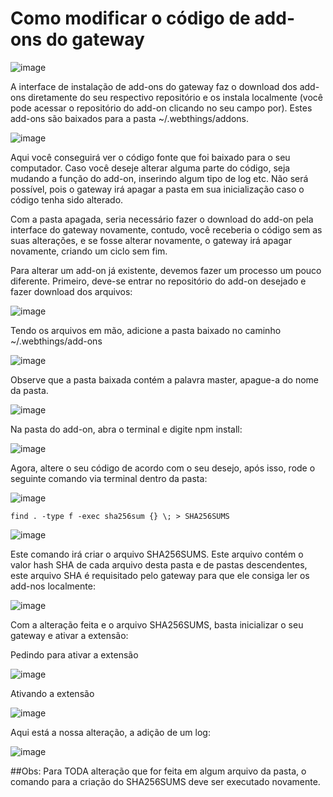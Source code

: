 # Como modificar o código de add-ons do gateway

![image](https://user-images.githubusercontent.com/56172744/150709761-6ad9737c-e14e-4291-88c0-e92e4c8b8ff9.png)

A interface de instalação de add-ons do gateway faz o download dos add-ons diretamente do seu respectivo repositório e os instala localmente (você pode acessar o repositório do add-on clicando no seu campo por). Estes add-ons são baixados para a pasta ~/.webthings/addons.

![image](https://user-images.githubusercontent.com/56172744/150709814-01956fba-ca1b-4e03-8af1-16e88ba7c185.png)

Aqui você conseguirá ver o código fonte que foi baixado para o seu computador. Caso você deseje alterar alguma parte do código, seja mudando a função do add-on, inserindo algum tipo de log etc. Não será possível, pois o gateway irá apagar a pasta em sua inicialização caso o código tenha sido alterado. 

Com a pasta apagada, seria necessário fazer o download do add-on pela interface do gateway novamente, contudo, você receberia o código sem as suas alterações, e se fosse alterar novamente, o gateway irá apagar novamente, criando um ciclo sem fim.

Para alterar um add-on já existente, devemos fazer um processo um pouco diferente. Primeiro, deve-se entrar no repositório do add-on desejado e fazer download dos arquivos:

![image](https://user-images.githubusercontent.com/56172744/150709885-896d1658-5287-4ebd-92a9-8f5b0d57df09.png)

Tendo os arquivos em mão, adicione a pasta baixado no caminho ~/.webthings/add-ons

![image](https://user-images.githubusercontent.com/56172744/150709944-119822d0-abe1-4d33-ba6d-ff7c59a2555c.png)

Observe que a pasta baixada contém a palavra master, apague-a do nome da pasta.

![image](https://user-images.githubusercontent.com/56172744/150709999-1fecd163-5f19-4f64-bd96-0dcb3e6a3745.png)

Na pasta do add-on, abra o terminal e digite npm install:

![image](https://user-images.githubusercontent.com/56172744/150710072-9447d77d-16e2-4328-ac0f-37534ef24481.png)

Agora, altere o seu código de acordo com o seu desejo, após isso, rode o seguinte comando via terminal dentro da pasta:

![image](https://user-images.githubusercontent.com/56172744/150710125-1de3b32a-783e-43f3-a818-4e1ef5e4c8a7.png)

`find . -type f -exec sha256sum {} \; > SHA256SUMS`

![image](https://user-images.githubusercontent.com/56172744/150710215-24dd5f2b-a146-4de2-92df-a8009f16b865.png)

Este comando irá criar o arquivo SHA256SUMS. Este arquivo contém o valor hash SHA de cada arquivo desta pasta e de pastas descendentes, este arquivo SHA é requisitado pelo gateway para que ele consiga ler os add-nos localmente:

![image](https://user-images.githubusercontent.com/56172744/150710237-787bf351-ab3e-4706-818c-40f77100c56b.png)

Com a alteração feita e o arquivo SHA256SUMS, basta inicializar o seu gateway e ativar a extensão:

Pedindo para ativar a extensão

![image](https://user-images.githubusercontent.com/56172744/150710553-30431ec7-0a93-49ee-ae64-7f072fce605a.png)

Ativando a extensão

![image](https://user-images.githubusercontent.com/56172744/150710585-7a27ce08-5940-4930-8447-ba63eaac9844.png)

Aqui está a nossa alteração, a adição de um log:

![image](https://user-images.githubusercontent.com/56172744/150710674-5640632c-3c09-4764-a316-6393680d5ce8.png)

##Obs: Para TODA alteração que for feita em algum arquivo da pasta, o comando para a criação do SHA256SUMS deve ser executado novamente.
